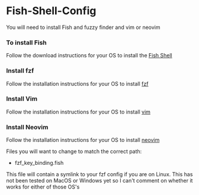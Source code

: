 # Fish-Shell-Config
You will need to install Fish and fuzzy finder and vim or neovim

### To install Fish
Follow the download instructions for your OS to install the [Fish Shell](https://fishshell.com/)

### Install fzf
Follow the installation instructions for your OS to install [fzf](https://github.com/junegunn/fzf#installation)

### Install Vim
Follow the installation instructions for your OS to install [vim](https://www.vim.org/download.php)

### Install Neovim
Follow the installation instructions for your OS to install [neovim](https://github.com/neovim/neovim/wiki/Installing-Neovim)


Files you will want to change to match the correct path:
- fzf_key_binding.fish

This file will contain a symlink to your fzf config if you are on Linux. This has not been tested on MacOS or Windows yet so I can't comment on whether it works for either of those OS's

